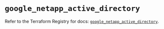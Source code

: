 # `google_netapp_active_directory`

Refer to the Terraform Registry for docs: [`google_netapp_active_directory`](https://registry.terraform.io/providers/hashicorp/google/6.32.0/docs/resources/netapp_active_directory).
